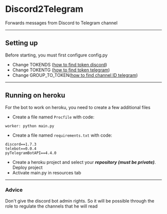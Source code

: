 # Discord2Telegram
Forwards messages from Discord to Telegram channel 

---

## Setting up

Before starting, you must first configure config.py 

- Change TOKENDS (<a href="https://github.com/reactiflux/discord-irc/wiki/Creating-a-discord-bot-&-getting-a-token">how to find token discord</a>)
- Change TOKENTG (<a href="https://core.telegram.org/bots#6-botfather">how to find token telegram</a>)
- Change GROUP_TO_TOKEN(<a href="https://stackoverflow.com/questions/33858927/how-to-obtain-the-chat-id-of-a-private-telegram-channel">how to find channel ID telegram</a>)

-----

## Running on heroku

For the bot to work on heroku, you need to create a few additional files

- Create a file named `Procfile` with code:
 ```
 worker: python main.py
 ```
- Create a file named `requirements.txt` with code:
 ```
 discord==1.7.3
 telebot==0.0.4 
 pyTelegramBotAPI==4.4.0
 ```
 - Create a heroku project and select your ***repository (must be private)***. Deploy project
 - Activate main.py in resources tab
 
---

### Advice
Don't give the discord bot admin rights. So it will be possible through the role to regulate the channels that he will read 